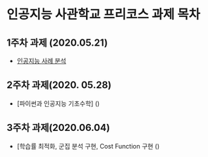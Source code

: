인공지능 사관학교 프리코스 과제 목차
============================================
1주차 과제 (2020.05.21)
-----------------------------------
- [인공지능 사례 분석](https://github.com/joohayoung/AI/blob/master/%EC%9D%B8%EA%B3%B5%EC%A7%80%EB%8A%A5_%EC%82%AC%EA%B4%80%ED%95%99%EA%B5%90_1%EC%A3%BC%EC%B0%A8.ipynb)

2주차 과제(2020. 05.28)
--------------------------------------
- [파이썬과 인공지능 기초수학]
()

3주차 과제(2020.06.04)
------------------------------------------
- [학습률 최적화, 군집 분석 구현, Cost Function 구현
()
